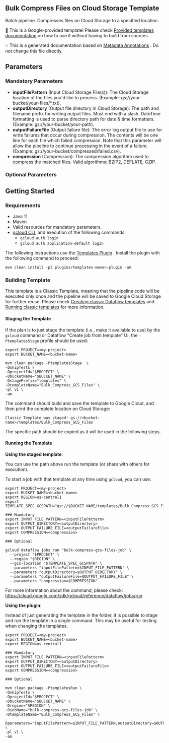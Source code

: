 Bulk Compress Files on Cloud Storage Template
---
Batch pipeline. Compresses files on Cloud Storage to a specified location.

:memo: This is a Google-provided template! Please
check [Provided templates documentation](https://cloud.google.com/dataflow/docs/guides/templates/provided/bulk-compress-cloud-storage)
on how to use it without having to build from sources.

:bulb: This is a generated documentation based
on [Metadata Annotations](https://github.com/GoogleCloudPlatform/DataflowTemplates#metadata-annotations)
. Do not change this file directly.

## Parameters

### Mandatory Parameters

* **inputFilePattern** (Input Cloud Storage File(s)): The Cloud Storage location of the files you'd like to process. (Example: gs://your-bucket/your-files/*.txt).
* **outputDirectory** (Output file directory in Cloud Storage): The path and filename prefix for writing output files. Must end with a slash. DateTime formatting is used to parse directory path for date & time formatters. (Example: gs://your-bucket/your-path).
* **outputFailureFile** (Output failure file): The error log output file to use for write failures that occur during compression. The contents will be one line for each file which failed compression. Note that this parameter will allow the pipeline to continue processing in the event of a failure. (Example: gs://your-bucket/compressed/failed.csv).
* **compression** (Compression): The compression algorithm used to compress the matched files. Valid algorithms: BZIP2, DEFLATE, GZIP.

### Optional Parameters


## Getting Started

### Requirements

* Java 11
* Maven
* Valid resources for mandatory parameters.
* [gcloud CLI](https://cloud.google.com/sdk/gcloud), and execution of the
  following commands:
    * `gcloud auth login`
    * `gcloud auth application-default login`

The following instructions use the
[Templates Plugin](https://github.com/GoogleCloudPlatform/DataflowTemplates#templates-plugin)
. Install the plugin with the following command to proceed:

```shell
mvn clean install -pl plugins/templates-maven-plugin -am
```

### Building Template

This template is a Classic Template, meaning that the pipeline code will be
executed only once and the pipeline will be saved to Google Cloud Storage for
further reuse. Please check [Creating classic Dataflow templates](https://cloud.google.com/dataflow/docs/guides/templates/creating-templates)
and [Running classic templates](https://cloud.google.com/dataflow/docs/guides/templates/running-templates)
for more information.

#### Staging the Template

If the plan is to just stage the template (i.e., make it available to use) by
the `gcloud` command or Dataflow "Create job from template" UI,
the `-PtemplatesStage` profile should be used:

```shell
export PROJECT=<my-project>
export BUCKET_NAME=<bucket-name>

mvn clean package -PtemplatesStage  \
-DskipTests \
-DprojectId="$PROJECT" \
-DbucketName="$BUCKET_NAME" \
-DstagePrefix="templates" \
-DtemplateName="Bulk_Compress_GCS_Files" \
-pl v1 \
-am
```

The command should build and save the template to Google Cloud, and then print
the complete location on Cloud Storage:

```
Classic Template was staged! gs://<bucket-name>/templates/Bulk_Compress_GCS_Files
```

The specific path should be copied as it will be used in the following steps.

#### Running the Template

**Using the staged template**:

You can use the path above run the template (or share with others for execution).

To start a job with that template at any time using `gcloud`, you can use:

```shell
export PROJECT=<my-project>
export BUCKET_NAME=<bucket-name>
export REGION=us-central1
export TEMPLATE_SPEC_GCSPATH="gs://$BUCKET_NAME/templates/Bulk_Compress_GCS_Files"

### Mandatory
export INPUT_FILE_PATTERN=<inputFilePattern>
export OUTPUT_DIRECTORY=<outputDirectory>
export OUTPUT_FAILURE_FILE=<outputFailureFile>
export COMPRESSION=<compression>

### Optional

gcloud dataflow jobs run "bulk-compress-gcs-files-job" \
  --project "$PROJECT" \
  --region "$REGION" \
  --gcs-location "$TEMPLATE_SPEC_GCSPATH" \
  --parameters "inputFilePattern=$INPUT_FILE_PATTERN" \
  --parameters "outputDirectory=$OUTPUT_DIRECTORY" \
  --parameters "outputFailureFile=$OUTPUT_FAILURE_FILE" \
  --parameters "compression=$COMPRESSION"
```

For more information about the command, please check:
https://cloud.google.com/sdk/gcloud/reference/dataflow/jobs/run


**Using the plugin**:

Instead of just generating the template in the folder, it is possible to stage
and run the template in a single command. This may be useful for testing when
changing the templates.

```shell
export PROJECT=<my-project>
export BUCKET_NAME=<bucket-name>
export REGION=us-central1

### Mandatory
export INPUT_FILE_PATTERN=<inputFilePattern>
export OUTPUT_DIRECTORY=<outputDirectory>
export OUTPUT_FAILURE_FILE=<outputFailureFile>
export COMPRESSION=<compression>

### Optional

mvn clean package -PtemplatesRun \
-DskipTests \
-DprojectId="$PROJECT" \
-DbucketName="$BUCKET_NAME" \
-Dregion="$REGION" \
-DjobName="bulk-compress-gcs-files-job" \
-DtemplateName="Bulk_Compress_GCS_Files" \
-Dparameters="inputFilePattern=$INPUT_FILE_PATTERN,outputDirectory=$OUTPUT_DIRECTORY,outputFailureFile=$OUTPUT_FAILURE_FILE,compression=$COMPRESSION" \
-pl v1 \
-am
```
